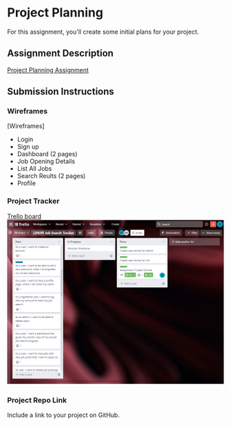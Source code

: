 # Project Planning
For this assignment, you'll create some initial plans for your project.

## Assignment Description
[Project Planning Assignment](https://education.launchcode.org/liftoff/modules/assignments/project-planning)

## Submission Instructions

### Wireframes

[Wireframes]

- Login
- Sign up
- Dashboard (2 pages)
- Job Opening Details 
- List All Jobs
- Search Reults (2 pages)
- Profile

### Project Tracker

[Trello board](https://trello.com/b/i2kRF0Ur/liftoff-job-search-tracker)
![Trello board screenshot](https://github.com/maymlin/liftoff-assignments/blob/master/P3-Project_Planning/P3_Trello_Board_Snapshot.JPG)
### Project Repo Link

Include a link to your project on GitHub.
